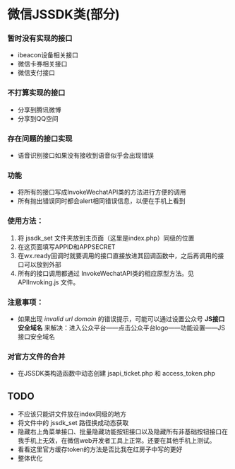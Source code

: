 # 微信JSSDK类(部分)

### 暂时没有实现的接口
* ibeacon设备相关接口
* 微信卡券相关接口
* 微信支付接口


### 不打算实现的接口
* 分享到腾讯微博
* 分享到QQ空间


### 存在问题的接口实现
* 语音识别接口如果没有接收到语音似乎会出现错误


### 功能
* 将所有的接口写成InvokeWechatAPI类的方法进行方便的调用
* 所有抛出错误同时都会alert相同错误信息，以便在手机上看到



### 使用方法：
1. 将 jssdk_set 文件夹放到主页面（这里是index.php）同级的位置
2. 在这页面填写APPID和APPSECRET
3. 在wx.ready回调时就要调用的接口直接放进其回调函数中，之后再调用的接口可以放到外部
4. 所有的接口调用都通过 InvokeWechatAPI类的相应原型方法。见 APIInvoking.js 文件。


### 注意事项：
* 如果出现 *invalid url domain* 的错误提示，可能可以通过设置公众号 **JS接口安全域名** 来解决：进入公众平台——点击公众平台logo——功能设置——JS接口安全域名 


### 对官方文件的合并
* 在JSSDK类构造函数中动态创建 jsapi_ticket.php 和 access_token.php


## TODO
* 不应该只能讲文件放在index同级的地方
* 将文件中的 jssdk_set 路径换成动态获取
* 隐藏右上角菜单接口、批量隐藏功能按钮接口以及隐藏所有非基础按钮接口在我手机上无效，在微信web开发者工具上正常。还要在其他手机上测试。
* 看看这里官方缓存token的方法是否比我在红房子中写的更好
* 整体优化